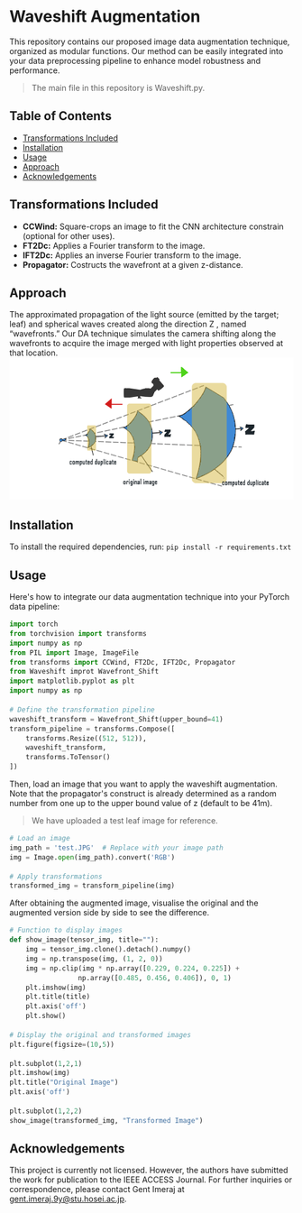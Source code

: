 # Waveshift Augmentation
This repository contains our proposed image data augmentation technique, organized as modular functions. Our method can be easily integrated into your data preprocessing pipeline to enhance model robustness and performance.
> The main file in this repository is Waveshift.py.

## Table of Contents
- [Transformations Included](#transformations)
- [Installation](#installation)
- [Usage](#usage)
- [Approach](#approach)
- [Acknowledgements](#acknowledgements)

## Transformations Included

- **CCWind:** Square-crops an image to fit the CNN architecture constrain (optional for other uses).
- **FT2Dc:** Applies a Fourier transform to the image.
- **IFT2Dc:** Applies an inverse Fourier transform to the image.
- **Propagator:** Costructs the wavefront at a given z-distance.

## Approach
The approximated propagation of the light source (emitted by the target; leaf) and spherical waves created along the direction Z , named “wavefronts.” Our DA technique simulates the camera shifting along the wavefronts to acquire the image merged with light properties observed at that location.
![Augmentation Approach](Augmentation-approach.png)

## Installation

To install the required dependencies, run:
`pip install -r requirements.txt`

## Usage
Here's how to integrate our data augmentation technique into your PyTorch data pipeline:

```python
import torch
from torchvision import transforms
import numpy as np
from PIL import Image, ImageFile
from transforms import CCWind, FT2Dc, IFT2Dc, Propagator
from Waveshift improt Wavefront_Shift
import matplotlib.pyplot as plt
import numpy as np

# Define the transformation pipeline
waveshift_transform = Wavefront_Shift(upper_bound=41)
transform_pipeline = transforms.Compose([
    transforms.Resize((512, 512)),
    waveshift_transform,
    transforms.ToTensor()
])
```

Then, load an image that you want to apply the waveshift augmentation. Note that the propagator's construct is already determined as a random number from one up to the upper bound value of z (default to be 41m).
> We have uploaded a test leaf image for reference.

```python
# Load an image
img_path = 'test.JPG'  # Replace with your image path
img = Image.open(img_path).convert('RGB')

# Apply transformations
transformed_img = transform_pipeline(img)
```
After obtaining the augmented image, visualise the original and the augmented version side by side to see the difference.
```python
# Function to display images
def show_image(tensor_img, title=""):
    img = tensor_img.clone().detach().numpy()
    img = np.transpose(img, (1, 2, 0))
    img = np.clip(img * np.array([0.229, 0.224, 0.225]) + 
                 np.array([0.485, 0.456, 0.406]), 0, 1)
    plt.imshow(img)
    plt.title(title)
    plt.axis('off')
    plt.show()

# Display the original and transformed images
plt.figure(figsize=(10,5))

plt.subplot(1,2,1)
plt.imshow(img)
plt.title("Original Image")
plt.axis('off')

plt.subplot(1,2,2)
show_image(transformed_img, "Transformed Image")
```

## Acknowledgements
This project is currently not licensed. However, the authors have submitted the work for publication to the IEEE ACCESS Journal. For further inquiries or correspondence, please contact Gent Imeraj at gent.imeraj.9y@stu.hosei.ac.jp.
